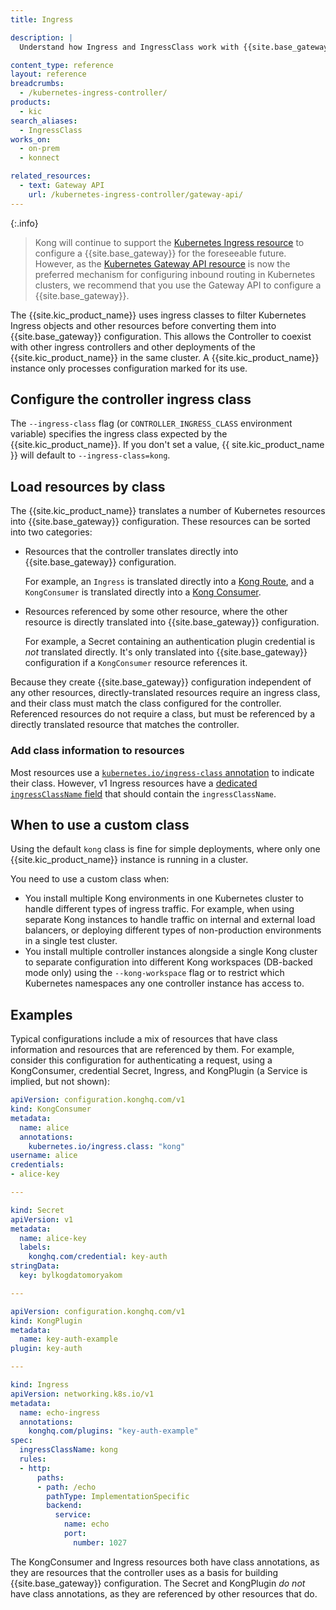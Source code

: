 ```yaml
---
title: Ingress

description: |
  Understand how Ingress and IngressClass work with {{site.base_gateway}}.

content_type: reference
layout: reference
breadcrumbs:
  - /kubernetes-ingress-controller/
products:
  - kic
search_aliases:
  - IngressClass
works_on:
  - on-prem
  - konnect

related_resources:
  - text: Gateway API
    url: /kubernetes-ingress-controller/gateway-api/
---
```


{:.info}
> Kong will continue to support the [Kubernetes Ingress resource](https://kubernetes.io/docs/concepts/services-networking/ingress/) to configure a {{site.base_gateway}} for the foreseeable future. However, as the [Kubernetes Gateway API resource](https://kubernetes.io/docs/concepts/services-networking/gateway/) is now the preferred mechanism for configuring inbound routing in Kubernetes clusters, we recommend that you use the Gateway API to configure a {{site.base_gateway}}.

The {{site.kic_product_name}} uses ingress classes to filter Kubernetes Ingress objects and other resources before converting them into {{site.base_gateway}} configuration. This allows the Controller to coexist with other ingress controllers and other deployments of the {{site.kic_product_name}} in the same cluster. A {{site.kic_product_name}} instance only processes configuration marked for its use.

## Configure the controller ingress class

The `--ingress-class` flag (or `CONTROLLER_INGRESS_CLASS` environment variable) specifies the ingress class expected by the {{site.kic_product_name}}. If you don't set a value, {{ site.kic_product_name }} will default to `--ingress-class=kong`.

## Load resources by class

The {{site.kic_product_name}} translates a number of Kubernetes resources into {{site.base_gateway}} configuration. These resources can be sorted into two categories:

- Resources that the controller translates directly into {{site.base_gateway}} configuration.

  For example, an `Ingress` is translated directly into a [Kong Route](/gateway/entities/route/), and a `KongConsumer` is translated directly into a [Kong Consumer](/gateway/entities/consumer/).
- Resources referenced by some other resource, where the other resource is directly translated into {{site.base_gateway}} configuration.
 
  For example, a Secret containing an authentication plugin credential is _not_ translated directly. It's only translated into {{site.base_gateway}} configuration if a `KongConsumer` resource references it.


Because they create {{site.base_gateway}} configuration independent of any other resources, directly-translated resources require an ingress class, and their class must match the class configured for the controller. Referenced resources do not require a class, but must be referenced by a directly translated resource that matches the controller.

### Add class information to resources

Most resources use a [`kubernetes.io/ingress-class` annotation](/kubernetes-ingress-controller/reference/annotations/#kubernetesioingressclass)
to indicate their class. However, v1 Ingress resources have a [dedicated `ingressClassName` field](https://kubernetes.io/docs/concepts/services-networking/ingress/#deprecated-annotation) that should contain the `ingressClassName`.

## When to use a custom class

Using the default `kong` class is fine for simple deployments, where only one
{{site.kic_product_name}} instance is running in a cluster.

You need to use a custom class when:

- You install multiple Kong environments in one Kubernetes cluster to handle different types of ingress traffic. For example, when using separate Kong instances to handle traffic on internal and external load balancers, or deploying different types of non-production environments in a single test cluster.
- You install multiple controller instances alongside a single Kong cluster to separate configuration into different Kong workspaces (DB-backed mode only) using the `--kong-workspace` flag or to restrict which Kubernetes namespaces any one controller instance has access to.

## Examples

Typical configurations include a mix of resources that have class information and resources that are referenced by them. For example, consider this configuration for authenticating a request, using a KongConsumer, credential Secret, Ingress, and KongPlugin (a Service is implied, but not shown):

```yaml
apiVersion: configuration.konghq.com/v1
kind: KongConsumer
metadata:
  name: alice
  annotations:
    kubernetes.io/ingress.class: "kong"
username: alice
credentials:
- alice-key

---

kind: Secret
apiVersion: v1
metadata:
  name: alice-key
  labels:
    konghq.com/credential: key-auth
stringData:
  key: bylkogdatomoryakom

---

apiVersion: configuration.konghq.com/v1
kind: KongPlugin
metadata:
  name: key-auth-example
plugin: key-auth

---

kind: Ingress
apiVersion: networking.k8s.io/v1
metadata:
  name: echo-ingress
  annotations:
    konghq.com/plugins: "key-auth-example"
spec:
  ingressClassName: kong
  rules:
  - http:
      paths:
      - path: /echo
        pathType: ImplementationSpecific
        backend:
          service:
            name: echo
            port:
              number: 1027

```

The KongConsumer and Ingress resources both have class annotations, as they are resources that the controller uses as a basis for building {{site.base_gateway}} configuration. The Secret and KongPlugin _do not_ have class annotations, as they are referenced by other resources that do.

